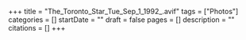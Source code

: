 +++
title = "The_Toronto_Star_Tue_Sep_1_1992_.avif"
tags = ["Photos"]
categories = []
startDate = ""
draft = false
pages = []
description = ""
citations = []
+++
